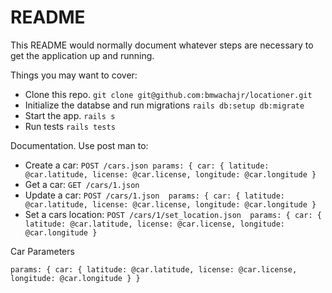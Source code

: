 # README

This README would normally document whatever steps are necessary to get the
application up and running.

Things you may want to cover:

- Clone this repo. `git clone git@github.com:bmwachajr/locationer.git`
- Initialize the databse and run migrations `rails db:setup db:migrate`
- Start the app. `rails s`
- Run tests `rails tests`


Documentation. Use post man to:

- Create a car: `POST /cars.json params: { car: { latitude: @car.latitude, license: @car.license, longitude: @car.longitude }`
- Get a car: `GET /cars/1.json `
- Update a car: `POST /cars/1.json  params: { car: { latitude: @car.latitude, license: @car.license, longitude: @car.longitude }`
- Set a cars location: `POST /cars/1/set_location.json  params: { car: { latitude: @car.latitude, license: @car.license, longitude: @car.longitude }`

Car Parameters

`params: { car: { latitude: @car.latitude, license: @car.license, longitude: @car.longitude } }`
